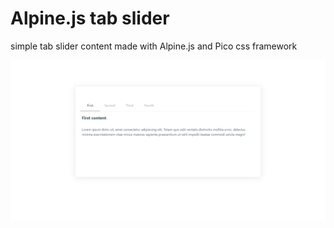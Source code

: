 # Alpine.js tab slider

simple tab slider content made with Alpine.js and Pico css framework

![Slider](screen.jpg)
